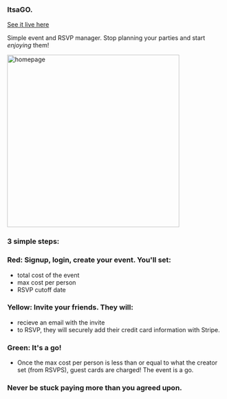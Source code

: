 ### ItsaGO.

<a href="https://itsa-go.herokuapp.com/">See it live here</a>

Simple event and RSVP manager. Stop planning your parties and start *enjoying* them!

<img src="https://s3.us-east-2.amazonaws.com/jacqueportfolio/itsago.png" href="https://itsa-go.herokuapp.com/" alt="homepage" height="400px"/>

### 3 simple steps:
### Red: Signup, login, create your event. You'll set:
- total cost of the event
- max cost per person
- RSVP cutoff date
### Yellow: Invite your friends. They will:
- recieve an email with the invite
- to RSVP, they will securely add their credit card information with Stripe.
### Green: It's a go!
- Once the max cost per person is less than or equal to what the creator set (from RSVPS), guest cards are charged!  The event is a go.  

### Never be stuck paying more than you agreed upon.




